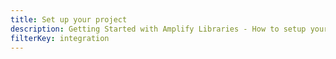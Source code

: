 ```yaml
---
title: Set up your project
description: Getting Started with Amplify Libraries - How to setup your project with Amplify
filterKey: integration
---
```


<inline-fragment integration="ios" src="~/start/getting-started/fragments/ios/native_setup.md"></inline-fragment>
<inline-fragment integration="android" src="~/start/getting-started/fragments/android/native_setup.md"></inline-fragment>
